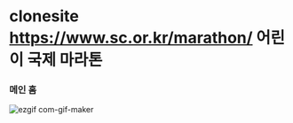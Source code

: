 # clonesite  https://www.sc.or.kr/marathon/  어린이 국제 마라톤


### 메인 홈 
![ezgif com-gif-maker](https://user-images.githubusercontent.com/42566975/100471968-b0356000-311e-11eb-9cb0-3d4ea6523156.gif)
